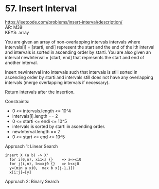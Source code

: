 # 57. Insert Interval

https://leetcode.com/problems/insert-interval/description/  
AR: M39  
KEYS: array  

You are given an array of non-overlapping intervals intervals where intervals[i] = [starti, endi] represent the start and the end of the ith interval and intervals is sorted in ascending order by starti. You are also given an interval newInterval = [start, end] that represents the start and end of another interval.

Insert newInterval into intervals such that intervals is still sorted in ascending order by starti and intervals still does not have any overlapping intervals (merge overlapping intervals if necessary).

Return intervals after the insertion.

Constraints:

- 0 <= intervals.length <= 10^4
- intervals[i].length == 2
- 0 <= starti <= endi <= 10^5
- intervals is sorted by starti in ascending order.
- newInterval.length == 2
- 0 <= start <= end <= 10^5

Approach 1: Linear Search
```
insert X (a b) -> X'
  for i[0,n), xi1<a {}    => a<=xi0
  for j[i,n), b<=xj0 {}   => b<xj0
  y=(min a xi0,  max b x[j-1,1])
  x[i:j]=[y]
```

Approach 2: Binary Search
